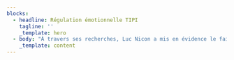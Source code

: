 ```yaml
---
blocks:
  - headline: Régulation émotionnelle TIPI
    tagline: ''
    _template: hero
  - body: "À travers ses recherches, Luc Nicon a mis en évidence le fait que notre corps posséde naturellement la\ncapacité de réguler définitivement nos émotions! En effet, en acquérant un savoir faire simple, chacun\nd’entre nous peut résoudre, une à une et **définitivement**, les peurs et les réactions émotionnelles qui le bloquent. Ce processus de régulation émotionnelle nommé Tipi (Technique d’Identification sensorielle\ndes Peurs Inconscientes) » est totalement naturel et peut être pratiqué en accompagnement ou en\nautonomie, quel que soit notre âge.\n\nDepuis 15 ans, des centaines de milliers de personnes ont vu leur vie changer grâce à la régulation\némotionnelle. Leurs difficultés émotionnelles ont disparu et ils ont enfin pu commencer à vivre leur vie\ntel qu’ils la souhaitaient.\n\nLe principe de la régulation émotionnelle est simple mais profond: toute émotion désagréable a une\norigine précise : un événement que nous avons vécu, un incident qui s’est produit, un instant où tout a\nbasculé... Si nous revivons cet événement en faisant appel à notre ressenti physique, et en revivant\ncomplétement l’empreinte sensorielle traumatique, alors notre émotion envahissante est désamorcée, et\nce, définitivement.\n\n\n**Bien que simple, cette méthode est très précise**. C’est pour cette raison qu’elle nécessite un\n**accompagnement **ou un **apprentissage **en bonne et due forme. **L’enjeu, à terme, n’est autre que la\nlibération complète et définitive de tous nos blocages émotionnels**.\n\n\n\\- [Video youtube sur la régulation émotionnelle de Luc Nicon](https://www.youtube.com/watch?v=FdOt3Ryt1x0)\n\n\n\n\n&#x9;\t\t\t&#x9;\n\n\\- Lecture: *Revivre sensoriellement *de Luc Nicon\n\n\n\n&#x9;\t\t&#x9;\n&#x9;\t&#x9;\n&#x9;&#x9;\n&#x9;\n"
    _template: content
---
```


